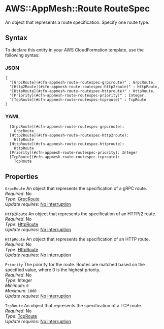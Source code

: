 # AWS::AppMesh::Route RouteSpec<a name="aws-properties-appmesh-route-routespec"></a>

An object that represents a route specification\. Specify one route type\.

## Syntax<a name="aws-properties-appmesh-route-routespec-syntax"></a>

To declare this entity in your AWS CloudFormation template, use the following syntax:

### JSON<a name="aws-properties-appmesh-route-routespec-syntax.json"></a>

```
{
  "[GrpcRoute](#cfn-appmesh-route-routespec-grpcroute)" : GrpcRoute,
  "[Http2Route](#cfn-appmesh-route-routespec-http2route)" : HttpRoute,
  "[HttpRoute](#cfn-appmesh-route-routespec-httproute)" : HttpRoute,
  "[Priority](#cfn-appmesh-route-routespec-priority)" : Integer,
  "[TcpRoute](#cfn-appmesh-route-routespec-tcproute)" : TcpRoute
}
```

### YAML<a name="aws-properties-appmesh-route-routespec-syntax.yaml"></a>

```
  [GrpcRoute](#cfn-appmesh-route-routespec-grpcroute): 
    GrpcRoute
  [Http2Route](#cfn-appmesh-route-routespec-http2route): 
    HttpRoute
  [HttpRoute](#cfn-appmesh-route-routespec-httproute): 
    HttpRoute
  [Priority](#cfn-appmesh-route-routespec-priority): Integer
  [TcpRoute](#cfn-appmesh-route-routespec-tcproute): 
    TcpRoute
```

## Properties<a name="aws-properties-appmesh-route-routespec-properties"></a>

`GrpcRoute`  <a name="cfn-appmesh-route-routespec-grpcroute"></a>
An object that represents the specification of a gRPC route\.  
*Required*: No  
*Type*: [GrpcRoute](aws-properties-appmesh-route-grpcroute.md)  
*Update requires*: [No interruption](https://docs.aws.amazon.com/AWSCloudFormation/latest/UserGuide/using-cfn-updating-stacks-update-behaviors.html#update-no-interrupt)

`Http2Route`  <a name="cfn-appmesh-route-routespec-http2route"></a>
An object that represents the specification of an HTTP/2 route\.  
*Required*: No  
*Type*: [HttpRoute](aws-properties-appmesh-route-httproute.md)  
*Update requires*: [No interruption](https://docs.aws.amazon.com/AWSCloudFormation/latest/UserGuide/using-cfn-updating-stacks-update-behaviors.html#update-no-interrupt)

`HttpRoute`  <a name="cfn-appmesh-route-routespec-httproute"></a>
An object that represents the specification of an HTTP route\.  
*Required*: No  
*Type*: [HttpRoute](aws-properties-appmesh-route-httproute.md)  
*Update requires*: [No interruption](https://docs.aws.amazon.com/AWSCloudFormation/latest/UserGuide/using-cfn-updating-stacks-update-behaviors.html#update-no-interrupt)

`Priority`  <a name="cfn-appmesh-route-routespec-priority"></a>
The priority for the route\. Routes are matched based on the specified value, where 0 is the highest priority\.  
*Required*: No  
*Type*: Integer  
*Minimum*: `0`  
*Maximum*: `1000`  
*Update requires*: [No interruption](https://docs.aws.amazon.com/AWSCloudFormation/latest/UserGuide/using-cfn-updating-stacks-update-behaviors.html#update-no-interrupt)

`TcpRoute`  <a name="cfn-appmesh-route-routespec-tcproute"></a>
An object that represents the specification of a TCP route\.  
*Required*: No  
*Type*: [TcpRoute](aws-properties-appmesh-route-tcproute.md)  
*Update requires*: [No interruption](https://docs.aws.amazon.com/AWSCloudFormation/latest/UserGuide/using-cfn-updating-stacks-update-behaviors.html#update-no-interrupt)